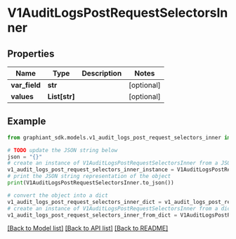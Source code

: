 # V1AuditLogsPostRequestSelectorsInner


## Properties

Name | Type | Description | Notes
------------ | ------------- | ------------- | -------------
**var_field** | **str** |  | [optional] 
**values** | **List[str]** |  | [optional] 

## Example

```python
from graphiant_sdk.models.v1_audit_logs_post_request_selectors_inner import V1AuditLogsPostRequestSelectorsInner

# TODO update the JSON string below
json = "{}"
# create an instance of V1AuditLogsPostRequestSelectorsInner from a JSON string
v1_audit_logs_post_request_selectors_inner_instance = V1AuditLogsPostRequestSelectorsInner.from_json(json)
# print the JSON string representation of the object
print(V1AuditLogsPostRequestSelectorsInner.to_json())

# convert the object into a dict
v1_audit_logs_post_request_selectors_inner_dict = v1_audit_logs_post_request_selectors_inner_instance.to_dict()
# create an instance of V1AuditLogsPostRequestSelectorsInner from a dict
v1_audit_logs_post_request_selectors_inner_from_dict = V1AuditLogsPostRequestSelectorsInner.from_dict(v1_audit_logs_post_request_selectors_inner_dict)
```
[[Back to Model list]](../README.md#documentation-for-models) [[Back to API list]](../README.md#documentation-for-api-endpoints) [[Back to README]](../README.md)


